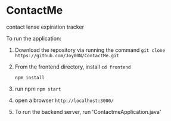 # ContactMe
contact lense expiration tracker

To run the application:

1. Download the repository via running the command
    `git clone https://github.com/Joy00N/ContactMe.git`
2. From the frontend directory, install
    `cd frontend`
    
    `npm install`
3. run npm
    `npm start`
4. open a browser `http://localhost:3000/`

5. To run the backend server, run 'ContactmeApplication.java' 

